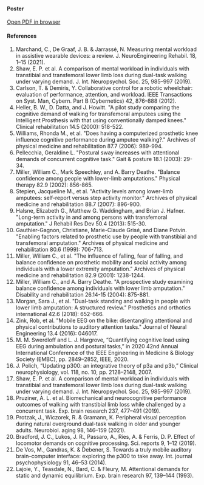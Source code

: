 #### Poster
<a href="SWERDLOFF-Mobile%20dry%20EEG%20evaluation%20of%20cognitive%20load%20during%20sitting%20standing%20and%20walking_v6_long_refsUpdated.pdf" target="_blank">Open PDF in browser</a>

#### References

1.	Marchand, C., De Graaf, J. B. & Jarrassé, N. Measuring mental workload in assistive wearable devices: a review. J. NeuroEngineering Rehabil. 18, 1–15 (2021).
2.	Shaw, E. P. et al. A comparison of mental workload in individuals with transtibial and transfemoral lower limb loss during dual-task walking under varying demand. J. Int. Neuropsychol. Soc. 25, 985–997 (2019).
3.	Carlson, T. & Demiris, Y. Collaborative control for a robotic wheelchair: evaluation of performance, attention, and workload. IEEE Transactions on Syst. Man, Cybern. Part B (Cybernetics) 42, 876–888 (2012).
4.	Heller, B. W., D. Datta, and J. Howitt. "A pilot study comparing the cognitive demand of walking for transfemoral amputees using the Intelligent Prosthesis with that using conventionally damped knees." Clinical rehabilitation 14.5 (2000): 518-522. 
5.	Williams, Rhonda M., et al. "Does having a computerized prosthetic knee influence cognitive performance during amputee walking?." Archives of physical medicine and rehabilitation 87.7 (2006): 989-994.
6.	Pellecchia, Geraldine L. "Postural sway increases with attentional demands of concurrent cognitive task." Gait & posture 18.1 (2003): 29-34.  
7.	Miller, William C., Mark Speechley, and A. Barry Deathe. "Balance confidence among people with lower-limb amputations." Physical therapy 82.9 (2002): 856-865. 
8.	Stepien, Jacqueline M., et al. "Activity levels among lower-limb amputees: self-report versus step activity monitor." Archives of physical medicine and rehabilitation 88.7 (2007): 896-900. 
9.	Halsne, Elizabeth G., Matthew G. Waddingham, and Brian J. Hafner. "Long-term activity in and among persons with transfemoral amputation." J Rehabil Res Dev 50.4 (2013): 515-30.
10.	Gauthier-Gagnon, Christiane, Marie-Claude Grisé, and Diane Potvin. "Enabling factors related to prosthetic use by people with transtibial and transfemoral amputation." Archives of physical medicine and rehabilitation 80.6 (1999): 706-713. 
11.	Miller, William C., et al. "The influence of falling, fear of falling, and balance confidence on prosthetic mobility and social activity among individuals with a lower extremity amputation." Archives of physical medicine and rehabilitation 82.9 (2001): 1238-1244.
12.	Miller, William C., and A. Barry Deathe. "A prospective study examining balance confidence among individuals with lower limb amputation." Disability and rehabilitation 26.14-15 (2004): 875-881.
13.	Morgan, Sara J., et al. "Dual-task standing and walking in people with lower limb amputation: A structured review." Prosthetics and orthotics international 42.6 (2018): 652-666.
14.	Zink, Rob, et al. "Mobile EEG on the bike: disentangling attentional and physical contributions to auditory attention tasks." Journal of Neural Engineering 13.4 (2016): 046017.
15.	M. M. Swerdloff and L. J. Hargrove, “Quantifying cognitive load using EEG during ambulation and postural tasks,” in 2020 42nd Annual International Conference of the IEEE Engineering in Medicine & Biology Society (EMBC), pp. 2849–2852, IEEE, 2020.
16.	J. Polich, “Updating p300: an integrative theory of p3a and p3b,” Clinical neurophysiology, vol. 118, no. 10, pp. 2128–2148, 2007.
17.	Shaw, E. P. et al. A comparison of mental workload in individuals with transtibial and transfemoral lower limb loss during dual-task walking under varying demand. J. Int. Neuropsychol. Soc. 25, 985–997 (2019).
18.	Pruziner, A. L. et al. Biomechanical and neurocognitive performance outcomes of walking with transtibial limb loss while challenged by a concurrent task. Exp. brain research 237, 477–491 (2019).
19.	Protzak, J., Wiczorek, R. & Gramann, K. Peripheral visual perception during natural overground dual-task walking in older and younger adults. Neurobiol. aging 98, 146–159 (2021).
20.	Bradford, J. C., Lukos, J. R., Passaro, A., Ries, A. & Ferris, D. P. Effect of locomotor demands on cognitive processing. Sci. reports 9, 1–12 (2019).
21.	De Vos, M., Gandras, K. & Debener, S. Towards a truly mobile auditory brain–computer interface: exploring the p300 to take away. Int. journal psychophysiology 91, 46–53 (2014).
22.	Lajoie, Y., Teasdale, N., Bard, C. & Fleury, M. Attentional demands for static and dynamic equilibrium. Exp. brain research 97, 139–144 (1993).
